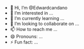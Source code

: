 - 👋 Hi, I’m @Edwardcandano
- 👀 I’m interested in ...
- 🌱 I’m currently learning ...
- 💞️ I’m looking to collaborate on ...
- 📫 How to reach me ...
- 😄 Pronouns: ...
- ⚡ Fun fact: ...

<!---
Edwardcandano/Edwardcandano is a ✨ special ✨ repository because its `README.md` (this file) appears on your GitHub profile.
You can click the Preview link to take a look at your changes.
--->
